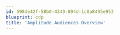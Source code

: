 ```yaml
---
id: 598de42f-58b0-4349-894d-1c8a8495e953
blueprint: cdp
title: 'Amplitude Audiences Overview'
---
```

